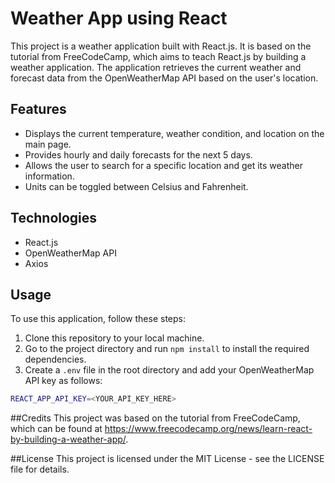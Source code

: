# Weather App using React

This project is a weather application built with React.js. It is based on the tutorial from FreeCodeCamp, which aims to teach React.js by building a weather application. The application retrieves the current weather and forecast data from the OpenWeatherMap API based on the user's location.

## Features

* Displays the current temperature, weather condition, and location on the main page.
* Provides hourly and daily forecasts for the next 5 days.
* Allows the user to search for a specific location and get its weather information.
* Units can be toggled between Celsius and Fahrenheit.

## Technologies

* React.js
* OpenWeatherMap API
* Axios

## Usage

To use this application, follow these steps:

1. Clone this repository to your local machine.
2. Go to the project directory and run `npm install` to install the required dependencies.
3. Create a `.env` file in the root directory and add your OpenWeatherMap API key as follows: 

```bash
REACT_APP_API_KEY=<YOUR_API_KEY_HERE>
```

##Credits
This project was based on the tutorial from FreeCodeCamp, which can be found at https://www.freecodecamp.org/news/learn-react-by-building-a-weather-app/.

##License
This project is licensed under the MIT License - see the LICENSE file for details.
